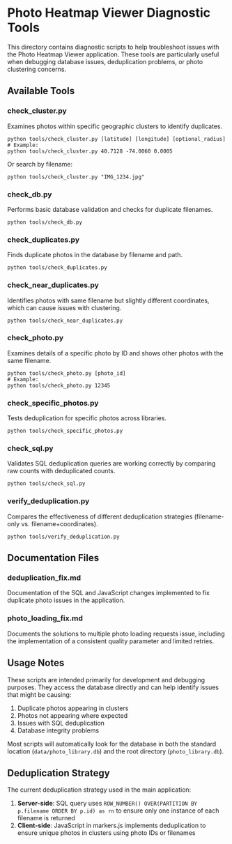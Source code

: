 # Photo Heatmap Viewer Diagnostic Tools

This directory contains diagnostic scripts to help troubleshoot issues with the Photo Heatmap Viewer application. These tools are particularly useful when debugging database issues, deduplication problems, or photo clustering concerns.

## Available Tools

### check_cluster.py
Examines photos within specific geographic clusters to identify duplicates.

```
python tools/check_cluster.py [latitude] [longitude] [optional_radius]
# Example:
python tools/check_cluster.py 40.7128 -74.0060 0.0005
```

Or search by filename:
```
python tools/check_cluster.py "IMG_1234.jpg"
```

### check_db.py
Performs basic database validation and checks for duplicate filenames.

```
python tools/check_db.py
```

### check_duplicates.py
Finds duplicate photos in the database by filename and path.

```
python tools/check_duplicates.py
```

### check_near_duplicates.py
Identifies photos with same filename but slightly different coordinates, which can cause issues with clustering.

```
python tools/check_near_duplicates.py
```

### check_photo.py
Examines details of a specific photo by ID and shows other photos with the same filename.

```
python tools/check_photo.py [photo_id]
# Example:
python tools/check_photo.py 12345
```

### check_specific_photos.py
Tests deduplication for specific photos across libraries.

```
python tools/check_specific_photos.py
```

### check_sql.py
Validates SQL deduplication queries are working correctly by comparing raw counts with deduplicated counts.

```
python tools/check_sql.py
```

### verify_deduplication.py
Compares the effectiveness of different deduplication strategies (filename-only vs. filename+coordinates).

```
python tools/verify_deduplication.py
```

## Documentation Files

### deduplication_fix.md
Documentation of the SQL and JavaScript changes implemented to fix duplicate photo issues in the application.

### photo_loading_fix.md
Documents the solutions to multiple photo loading requests issue, including the implementation of a consistent quality parameter and limited retries.

## Usage Notes

These scripts are intended primarily for development and debugging purposes. They access the database directly and can help identify issues that might be causing:

1. Duplicate photos appearing in clusters
2. Photos not appearing where expected
3. Issues with SQL deduplication
4. Database integrity problems

Most scripts will automatically look for the database in both the standard location (`data/photo_library.db`) and the root directory (`photo_library.db`).

## Deduplication Strategy

The current deduplication strategy used in the main application:

1. **Server-side**: SQL query uses `ROW_NUMBER() OVER(PARTITION BY p.filename ORDER BY p.id) as rn` to ensure only one instance of each filename is returned
2. **Client-side**: JavaScript in markers.js implements deduplication to ensure unique photos in clusters using photo IDs or filenames
